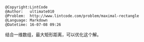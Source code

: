 ```
@Copyright:LintCode
@Author:   ultimate010
@Problem:  http://www.lintcode.com/problem/maximal-rectangle
@Language: Markdown
@Datetime: 16-07-08 09:26
```

结合一维数组，最大矩形距离，可以优化这个解。